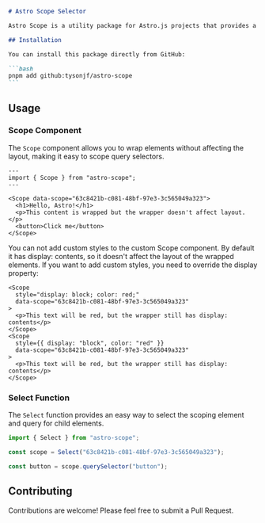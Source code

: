 ````markdown
# Astro Scope Selector

Astro Scope is a utility package for Astro.js projects that provides a wrapper component for scoping elements and a function for querying scoped elements.

## Installation

You can install this package directly from GitHub:

```bash
pnpm add github:tysonjf/astro-scope
```
````

## Usage

### Scope Component

The `Scope` component allows you to wrap elements without affecting the layout, making it easy to scope query selectors.

```astro
---
import { Scope } from "astro-scope";
---

<Scope data-scope="63c8421b-c081-48bf-97e3-3c565049a323">
  <h1>Hello, Astro!</h1>
  <p>This content is wrapped but the wrapper doesn't affect layout.</p>
  <button>Click me</button>
</Scope>
```

You can not add custom styles to the custom Scope component.
By default it has display: contents, so it doesn't affect the layout of the wrapped elements.
If you want to add custom styles, you need to override the display property:

```astro
<Scope
  style="display: block; color: red;"
  data-scope="63c8421b-c081-48bf-97e3-3c565049a323"
>
  <p>This text will be red, but the wrapper still has display: contents</p>
</Scope>
<Scope
  style={{ display: "block", color: "red" }}
  data-scope="63c8421b-c081-48bf-97e3-3c565049a323"
>
  <p>This text will be red, but the wrapper still has display: contents</p>
</Scope>
```

### Select Function

The `Select` function provides an easy way to select the scoping element and query for child elements.

```typescript
import { Select } from "astro-scope";

const scope = Select("63c8421b-c081-48bf-97e3-3c565049a323");

const button = scope.querySelector("button");
```

## Contributing

Contributions are welcome! Please feel free to submit a Pull Request.
